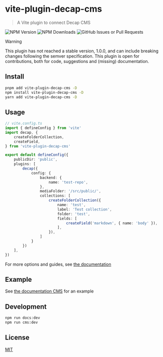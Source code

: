 # vite-plugin-decap-cms

> A Vite plugin to connect Decap CMS

![NPM Version](https://img.shields.io/npm/v/vite-plugin-decap-cms)
![NPM Downloads](https://img.shields.io/npm/dm/vite-plugin-decap-cms)
![GitHub Issues or Pull Requests](https://img.shields.io/github/issues/ghostrider-05/vite-plugin-decap-cms)

> [!WARNING]
> This plugin has not reached a stable version, 1.0.0, and can include breaking changes following the semver specification. This plugin is open for contributions, both for code, suggestions and (missing) documentation.

## Install

```sh
pnpm add vite-plugin-decap-cms -D
npm install vite-plugin-decap-cms -D
yarn add vite-plugin-decap-cms -D
```

## Usage

```ts
// vite.config.ts
import { defineConfig } from 'vite'
import decap, {
    createFolderCollection,
    createField,
} from 'vite-plugin-decap-cms'

export default defineConfig({
    publicDir: 'public',
    plugins: [
        decap({
            config: {
                backend: {
                    name: 'test-repo',
                },
                mediaFolder: '/src/public/',
                collections: [
                    createFolderCollection({
                        name: 'test',
                        label: 'Test collection',
                        folder: 'test',
                        fields: [
                            createField('markdown', { name: 'body' }),
                        ],
                    }),
                ]
            }
        })
    ],
})
```

For more options and guides, see [the documentation](https://vite-plugin-decap-cms.pages.dev)

## Example

See [the documentation CMS](https://vite-plugin-decap-cms.pages.dev/admin/index.html) for an example

## Development

```sh
npm run docs:dev
npm run cms:dev
```

## License

[MIT](LICENSE)
